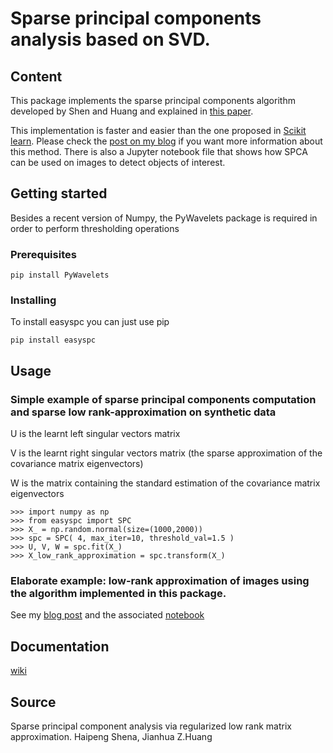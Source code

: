 # Sparse principal components analysis based on SVD.
## Content
This package implements the sparse principal components algorithm developed by Shen and Huang and explained in [this paper]( http://www.sciencedirect.com/science/article/pii/S0047259X07000887).

This implementation is faster and easier than the one proposed in [Scikit learn](http://scikit-learn.org/stable/modules/generated/sklearn.decomposition.SparsePCA.html#sklearn.decomposition.SparsePCA). Please check the [post on my blog](https://smartparrot.wordpress.com/2017/09/30/spca/) if you want more information about this method. There is also a Jupyter notebook file that shows how SPCA can be used on images to detect objects of interest.

## Getting started
Besides a recent version of Numpy, the PyWavelets package is required in order to perform thresholding operations
### Prerequisites
```
pip install PyWavelets
```

### Installing

To install easyspc you can just use pip

```
pip install easyspc
```
## Usage


### Simple example of sparse principal components computation and sparse low rank-approximation on synthetic data
U is the learnt left singular vectors matrix 

V is the learnt right singular vectors matrix (the sparse approximation of the covariance matrix eigenvectors)

W is the matrix containing the standard estimation of the covariance matrix eigenvectors

```
>>> import numpy as np
>>> from easyspc import SPC
>>> X_ = np.random.normal(size=(1000,2000))
>>> spc = SPC( 4, max_iter=10, threshold_val=1.5 )
>>> U, V, W = spc.fit(X_)
>>> X_low_rank_approximation = spc.transform(X_)
```
### Elaborate example: low-rank approximation of images using the algorithm implemented in this package.

See my [blog post](https://smartparrot.wordpress.com/2017/09/30/spca/) and the associated [notebook](https://github.com/aboyker/easyspc/blob/master/spc-notebook.ipynb)

## Documentation

[wiki](https://github.com/aboyker/easyspc/wiki)

## Source
Sparse principal component analysis via regularized low rank matrix approximation. Haipeng Shena, Jianhua Z.Huang
